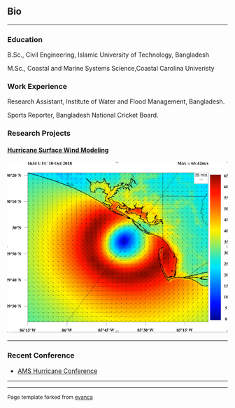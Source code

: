 ## Bio

---
### Education

B.Sc., Civil Engineering, Islamic University of Technology, Bangladesh

M.Sc., Coastal and Marine Systems Science,Coastal Carolina Univeristy


### Work Experience

Research Assistant, Institute of Water and Flood Management, Bangladesh.

Sports Reporter, Bangladesh National Cricket Board.


### Research Projects

#### [Hurricane Surface Wind Modeling](/sample_page)

<img src="images/wind.png?raw=true"/>


---
### Recent Conference


- [AMS Hurricane Conference](https://ams.confex.com/ams/34HURR/meetingapp.cgi/Paper/373889)

---




---
<p style="font-size:12px">Page template forked from <a href="https://github.com/evanca/quick-portfolio">evanca</a></p>
<!-- Remove above link if you don't want to attibute -->
